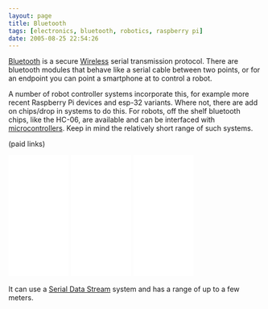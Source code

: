 ```yaml
---
layout: page
title: Bluetooth
tags: [electronics, bluetooth, robotics, raspberry pi]
date: 2005-08-25 22:54:26
---
```

[Bluetooth](/wiki/bluetooth.html) is a secure [Wireless](/wiki/wireless.html) serial transmission protocol.
There are bluetooth modules that behave like a serial cable between two points, or for an endpoint you can point a smartphone at to control a robot.

A number of robot controller systems incorporate this, for example more recent Raspberry Pi devices and esp-32 variants.
Where not, there are add on chips/drop in systems to do this.
For robots, off the shelf bluetooth chips, like the HC-06, are available and can be interfaced with [microcontrollers](/wiki/microcontroller.html).
Keep in mind the relatively short range of such systems.

(paid links)

<iframe style="width:120px;height:240px;" marginwidth="0" marginheight="0" scrolling="no" frameborder="0" src="//ws-eu.amazon-adsystem.com/widgets/q?ServiceVersion=20070822&OneJS=1&Operation=GetAdHtml&MarketPlace=GB&source=ss&ref=as_ss_li_til&ad_type=product_link&tracking_id=orionrobots-21&language=en_GB&marketplace=amazon&region=GB&placement=B07MBLVHH8&asins=B07MBLVHH8&linkId=31265b385c637a5dac903615dce9b57d&show_border=true&link_opens_in_new_window=true"></iframe>
<iframe style="width:120px;height:240px;" marginwidth="0" marginheight="0" scrolling="no" frameborder="0" src="//ws-eu.amazon-adsystem.com/widgets/q?ServiceVersion=20070822&OneJS=1&Operation=GetAdHtml&MarketPlace=GB&source=ss&ref=as_ss_li_til&ad_type=product_link&tracking_id=orionrobots-21&language=en_GB&marketplace=amazon&region=GB&placement=B076P8GRWV&asins=B076P8GRWV&linkId=0a879b78902724d658609a06733aabb7&show_border=true&link_opens_in_new_window=true"></iframe>
<iframe style="width:120px;height:240px;" marginwidth="0" marginheight="0" scrolling="no" frameborder="0" src="//ws-eu.amazon-adsystem.com/widgets/q?ServiceVersion=20070822&OneJS=1&Operation=GetAdHtml&MarketPlace=GB&source=ss&ref=as_ss_li_til&ad_type=product_link&tracking_id=orionrobots-21&language=en_GB&marketplace=amazon&region=GB&placement=B07BHMRTTY&asins=B07BHMRTTY&linkId=32eb2ba56014c4a0d556defa7d0550a5&show_border=true&link_opens_in_new_window=true"></iframe>

It can use a [Serial Data Stream](/wiki/serial_data_stream.html "Serial Data Stream") system and has a range of up to a few meters.
